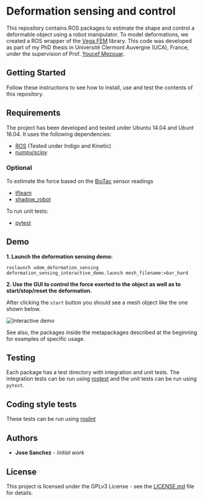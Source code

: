 # Deformation sensing and control
This repository contains ROS packages to estimate the shape and control a deformable object using a robot manipulator.
To model deformations, we created a ROS wrapper of the [Vega FEM](http://run.usc.edu/vega/) library.
This code was developed as part of my PhD thesis in Université Clermont Auvergne (UCA), France, under the supervision of Prof. [Youcef Mezouar](http://youcef-mezouar.wixsite.com/ymezouar).

## Getting Started
Follow these instructions to see how to install, use and test the contents of this repository.

## Requirements
The project has been developed and tested under Ubuntu 14.04 and Ubunt 16.04. It uses the following
dependencies:

* [ROS](http://wiki.ros.org/ROS/Installation) (Tested under Indigo and Kinetic)
* [numpy/scipy](https://www.scipy.org/install.html)

### Optional
To estimate the force based on the [BioTac](http://wiki.ros.org/BioTac) sensor readings
* [tflearn](http://tflearn.org/installation/ (tensorflow==1.1.0))
* [shadow_robot](http://shadow-robot.readthedocs.io/en/latest/generated/shadow_robot/INSTALL.html)

To run unit tests:
* [pytest](https://docs.pytest.org/en/latest/getting-started.html)


## Demo
**1. Launch the deformation sensing demo:**

```
roslaunch udom_deformation_sensing deformation_sensing_interactive_demo.launch mesh_filename:=bar_hard
```

**2. Use the GUI to control the force exerted to the object as well as to  start/stop/reset the deformation.**

After clicking the `start` button you should see a mesh object like the one shown below.

![Interactive demo](https://raw.githubusercontent.com/jsanch2s/uca_deformation_sensing/master/doc/deformation_sensing.png)


See also, the packages inside the metapackages described at the beginning for examples of
specific usage.



## Testing
Each package has a test directory with integration and unit tests.
The integration tests can be run using [rostest](http://wiki.ros.org/rostest) and the unit tests can
be run using `pytest`.

## Coding style tests
These tests can be run using [roslint](http://wiki.ros.org/roslint)

## Authors

* **Jose Sanchez** - *Initial work*

## License
This project is licensed under the GPLv3 License - see the [LICENSE.md](LICENSE.md) file
for details.


